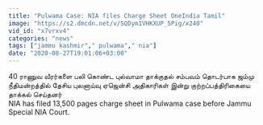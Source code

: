 ```yaml
---
title: "Pulwama Case: NIA files Charge Sheet OneIndia Tamil"
image: "https://s2.dmcdn.net/v/SQDym1VHKXUP_5Pig/x240"
vid_id: "x7vrxv4"
categories: "news"
tags: ["jammu kashmir"," pulwama"," nia"]
date: "2020-08-27T19:01:06+03:00"
---
```

40 ராணுவ வீரர்களை பலி கொண்ட புல்வாமா தாக்குதல் சம்பவம் தொடர்பாக ஜம்மு நீதிமன்றத்தில் தேசிய புலனாய்வு ஏஜென்சி  அதிகாரிகள் இன்று குற்றப்பத்திரிகையை தாக்கல் செய்தனர்  <br>NIA has filed 13,500 pages charge sheet in Pulwama case before Jammu Special NIA Court.
